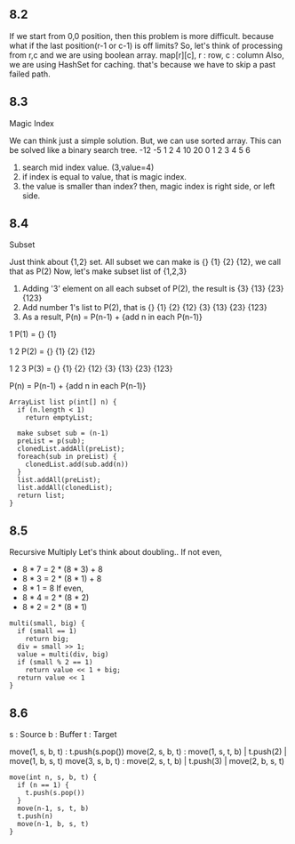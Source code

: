 ## 8.2
If we start from 0,0 position, then this problem is more difficult.
because what if the last position(r-1 or c-1) is off limits?
So, let's think of processing from r,c and we are using boolean array. map[r][c], r : row, c : column
Also, we are using HashSet for caching. that's because we have to skip a past failed path.

## 8.3
Magic Index

We can think just a simple solution. But, we can use sorted array.
This can be solved like a binary search tree.
-12 -5 1 2 4 10 20
  0  1 2 3 4  5  6

1. search mid index value. (3,value=4)
2. if index is equal to value, that is magic index.
3. the value is smaller than index? then, magic index is right side, or left side.

## 8.4
Subset

Just think about {1,2} set.
All subset we can make is {} {1} {2} {12}, we call that as P(2)
Now, let's make subset list of {1,2,3}
1. Adding '3' element on all each subset of P(2), the result is {3} {13} {23} {123}
2. Add number 1's list to P(2), that is {} {1} {2} {12} {3} {13} {23} {123}
3. As a result, P(n) = P(n-1) + {add n in each P(n-1)}

1
P(1) = {} {1}

1 2
P(2) = {} {1} {2} {12}

1 2 3
P(3) = {} {1} {2} {12} {3} {13} {23} {123}

P(n) = P(n-1) + {add n in each P(n-1)}

```
ArrayList list p(int[] n) {
  if (n.length < 1)
    return emptyList;

  make subset sub = (n-1)
  preList = p(sub);
  clonedList.addAll(preList);
  foreach(sub in preList) {
    clonedList.add(sub.add(n))
  }
  list.addAll(preList);
  list.addAll(clonedList);
  return list;
}
```

## 8.5
Recursive Multiply
Let's think about doubling..
If not even,
- 8 * 7 = 2 * (8 * 3) + 8
- 8 * 3 = 2 * (8 * 1) + 8
- 8 * 1 = 8
If even,
- 8 * 4 = 2 * (8 * 2)
- 8 * 2 = 2 * (8 * 1)

```
multi(small, big) {
  if (small == 1)
    return big;
  div = small >> 1;
  value = multi(div, big)
  if (small % 2 == 1)
    return value << 1 + big;
  return value << 1
}
```

## 8.6

s : Source
b : Buffer
t : Target

move(1, s, b, t) : t.push(s.pop())
move(2, s, b, t) : move(1, s, t, b) | t.push(2) | move(1, b, s, t)
move(3, s, b, t) : move(2, s, t, b) | t.push(3) | move(2, b, s, t)

```
move(int n, s, b, t) {
  if (n == 1) {
    t.push(s.pop())
  }
  move(n-1, s, t, b)
  t.push(n)
  move(n-1, b, s, t)
}
```
